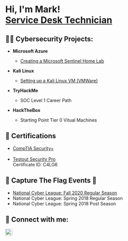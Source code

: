 <h1>Hi, I'm Mark! <br/> <a href="https://www.linkedin.com/in/markrufin/">Service Desk Technician</a></h1>

<h2>👨‍💻 Cybersecurity Projects:</h2>

- <b>Microsoft Azure</b>
  - <a href='https://github.com/Thund3r2h0ck/MicrosoftSentinelHomeLab'>Creating a Microsoft Sentinel Home Lab</a>

- <b>Kali Linux</b>
  - <a href='https://github.com/Thund3r2h0ck/KaliLinuxLab'>Setting up a Kali Linux VM (VMWare)</a>

- <b>TryHackMe</b>
  - SOC Level 1 Career Path

- <b>HackTheBox</b>
  - Starting Point Tier 0 Vitual Machines

<h2> 📄 Certifications</h2>

- <a href='https://www.credly.com/badges/771e50b2-a5ad-4fad-b01c-bb0f98da25e4/linked_in_profile'>CompTIA Security+</a><br/><br/>
- <a href='https://verification.testout.com/?id=C4LG6'>Testout Security Pro</a><br/>
Certificate ID: C4LG6

<h2>🚩 Capture The Flag Events 🚩</h2>

- <a href='https://cyberskyline.com/report/MCPVV5PCPM7N'>National Cyber League: Fall 2020 Regular Season <br/></a>
- National Cyber League: Spring 2018 Regular Season <br/>
- National Cyber League: Spring 2018 Post Season

[2020NCLReport]: https://cyberskyline.com/report/MCPVV5PCPM7N

<h2> 🤳 Connect with me:</h2>


[<img align="left" alt="<Mark Rufin | LinkedIn" width="22px" src="https://cdn.jsdelivr.net/npm/simple-icons@v3/icons/linkedin.svg" />][linkedin]

[linkedin]: https://linkedin.com/in/mrufin
